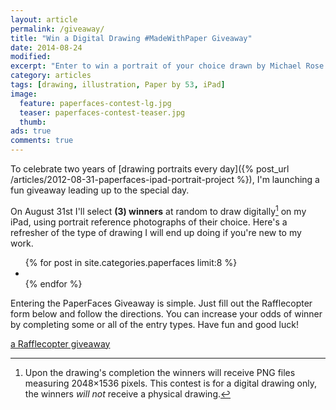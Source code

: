 ```yaml
---
layout: article
permalink: /giveaway/
title: "Win a Digital Drawing #MadeWithPaper Giveaway"
date: 2014-08-24
modified:
excerpt: "Enter to win a portrait of your choice drawn by Michael Rose in his signature PaperFaces style."
category: articles
tags: [drawing, illustration, Paper by 53, iPad]
image:
  feature: paperfaces-contest-lg.jpg
  teaser: paperfaces-contest-teaser.jpg
  thumb:
ads: true
comments: true
---
```


To celebrate two years of [drawing portraits every day]({% post_url /articles/2012-08-31-paperfaces-ipad-portrait-project %}), I'm launching a fun giveaway leading up to the special day.

On August 31st I'll select **(3) winners** at random to draw digitally[^disclaimer] on my iPad, using portrait reference photographs of their choice. Here's a refresher of the type of drawing I will end up doing if you're new to my work.

[^disclaimer]: Upon the drawing's completion the winners will receive PNG files measuring 2048&times;1536 pixels. This contest is for a digital drawing only, the winners *will not* receive a physical drawing.

<ul class="th-grid-full">
{% for post in site.categories.paperfaces limit:8 %}
    <li>
        <a href="{{ site.url }}{{ post.url }}" title="{{ post.title }}"><img src="{{ site.url }}/images/{{ post.image.thumb }}" alt=""></a>
    </li>
{% endfor %}
</ul>

Entering the PaperFaces Giveaway is simple. Just fill out the Rafflecopter form below and follow the directions. You can increase your odds of winner by completing some or all of the entry types. Have fun and good luck!

<a id="rc-7c78c2351" class="rafl" href="http://www.rafflecopter.com/rafl/display/7c78c2351/" rel="nofollow">a Rafflecopter giveaway</a>
<script src="//widget.rafflecopter.com/load.js"></script>